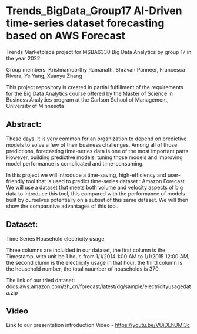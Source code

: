 # Trends_BigData_Group17 AI-Driven time-series dataset forecasting based on AWS Forecast 
Trends Marketplace project for MSBA6330 Big Data Analytics by group 17 in the year 2022

Group members: Krishnamoorthy Ramanath, Shravan Panneer, Francesca Rivera, Ye Yang, Xuanyu Zhang

This project repository is created in partial fulfillment of the requirements for the Big Data Analytics course offered by the Master of Science in Business Analytics program at the Carlson School of Management, University of Minnesota

## Abstract: 
These days, it is very common for an organization to depend on predictive models to solve a few of their business challenges. Among all of those predictions, forecasting time-series data is one of the most important parts. However, building predictive models, tuning those models and improving model performance is complicated and time-consuming. 

In this project we will introduce a time-saving, high-efficiency and user-friendly tool that is used to predict time-series dataset : Amazon Forecast. We will use a dataset that meets both volume and velocity aspects of big data to introduce this tool, this compared with the performance of models built by ourselves potentially on a subset of this same dataset. We will then show the comparative advantages of this tool.

## Dataset:
Time Series Household electricity usage

Three columns are inclulded in our dataset, the first column is the Timestamp, with unit be 1 hour, from 1/1/2014 1:00 AM to 1/1/2015 12:00 AM, the second clumn is the electricity usage in that hour, the third column is the household number, the total nuumber of households is 370.

The link of our tried dataset: docs.aws.amazon.com/zh_cn/forecast/latest/dg/sample/electricityusagedata.zip

## Video
Link to our presentation introduction Video - https://youtu.be/VUiDEhUMl3c
